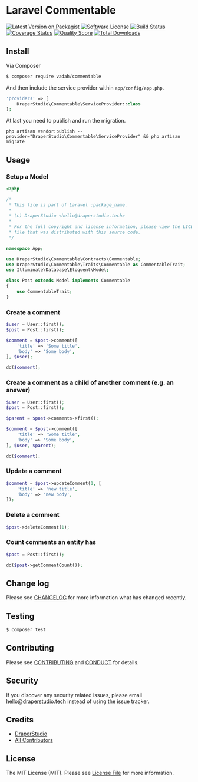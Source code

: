 # Laravel Commentable

[![Latest Version on Packagist][ico-version]][link-packagist]
[![Software License][ico-license]](LICENSE.md)
[![Build Status][ico-travis]][link-travis]
[![Coverage Status][ico-scrutinizer]][link-scrutinizer]
[![Quality Score][ico-code-quality]][link-code-quality]
[![Total Downloads][ico-downloads]][link-downloads]

## Install

Via Composer

``` bash
$ composer require vadah/commentable
```

And then include the service provider within `app/config/app.php`.

``` php
'providers' => [
    DraperStudio\Commentable\ServiceProvider::class
];
```

At last you need to publish and run the migration.
```
php artisan vendor:publish --provider="DraperStudio\Commentable\ServiceProvider" && php artisan migrate
```

## Usage


### Setup a Model
``` php
<?php

/*
 * This file is part of Laravel :package_name.
 *
 * (c) DraperStudio <hello@draperstudio.tech>
 *
 * For the full copyright and license information, please view the LICENSE
 * file that was distributed with this source code.
 */

namespace App;

use DraperStudio\Commentable\Contracts\Commentable;
use DraperStudio\Commentable\Traits\Commentable as CommentableTrait;
use Illuminate\Database\Eloquent\Model;

class Post extends Model implements Commentable
{
    use CommentableTrait;
}

```

### Create a comment
``` php
$user = User::first();
$post = Post::first();

$comment = $post->comment([
    'title' => 'Some title',
    'body' => 'Some body',
], $user);

dd($comment);
```

### Create a comment as a child of another comment (e.g. an answer)
``` php
$user = User::first();
$post = Post::first();

$parent = $post->comments->first();

$comment = $post->comment([
    'title' => 'Some title',
    'body' => 'Some body',
], $user, $parent);

dd($comment);
```

### Update a comment
``` php
$comment = $post->updateComment(1, [
    'title' => 'new title',
    'body' => 'new body',
]);
```

### Delete a comment
``` php
$post->deleteComment(1);
```

### Count comments an entity has
``` php
$post = Post::first();

dd($post->getCommentCount());
```

## Change log

Please see [CHANGELOG](CHANGELOG.md) for more information what has changed recently.

## Testing

``` bash
$ composer test
```

## Contributing

Please see [CONTRIBUTING](.github/CONTRIBUTING.md) and [CONDUCT](CONDUCT.md) for details.

## Security

If you discover any security related issues, please email hello@draperstudio.tech instead of using the issue tracker.

## Credits

- [DraperStudio][link-author]
- [All Contributors][link-contributors]

## License

The MIT License (MIT). Please see [License File](LICENSE.md) for more information.

[ico-version]: https://img.shields.io/packagist/v/DraperStudio/laravel-commentable.svg?style=flat-square
[ico-license]: https://img.shields.io/badge/license-MIT-brightgreen.svg?style=flat-square
[ico-travis]: https://img.shields.io/travis/DraperStudio/Laravel-Commentable/master.svg?style=flat-square
[ico-scrutinizer]: https://img.shields.io/scrutinizer/coverage/g/DraperStudio/laravel-commentable.svg?style=flat-square
[ico-code-quality]: https://img.shields.io/scrutinizer/g/DraperStudio/laravel-commentable.svg?style=flat-square
[ico-downloads]: https://img.shields.io/packagist/dt/DraperStudio/laravel-commentable.svg?style=flat-square

[link-packagist]: https://packagist.org/packages/DraperStudio/laravel-commentable
[link-travis]: https://travis-ci.org/DraperStudio/Laravel-Commentable
[link-scrutinizer]: https://scrutinizer-ci.com/g/DraperStudio/laravel-commentable/code-structure
[link-code-quality]: https://scrutinizer-ci.com/g/DraperStudio/laravel-commentable
[link-downloads]: https://packagist.org/packages/DraperStudio/laravel-commentable
[link-author]: https://github.com/DraperStudio
[link-contributors]: ../../contributors
